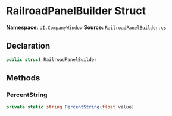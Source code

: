# RailroadPanelBuilder Struct

**Namespace:** `UI.CompanyWindow`
**Source:** `RailroadPanelBuilder.cs`

## Declaration

```csharp
public struct RailroadPanelBuilder
```

## Methods

### PercentString

```csharp
private static string PercentString(float value)
```

